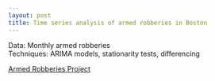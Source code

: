 ```yaml
---
layout: post
title: Time series analysis of armed robberies in Boston
---
```

Data: Monthly armed robberies  
Techniques: ARIMA models, stationarity tests, differencing

[Armed Robberies Project]( https://github.com/JoomiK/RobberiesTimeSeries/blob/master/BostonRobberies.ipynb )


